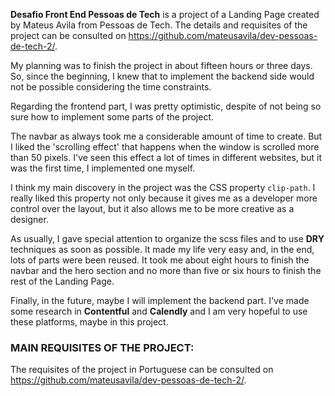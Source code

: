 
**Desafio Front End Pessoas de Tech** is a project of a Landing Page created by Mateus Avila from Pessoas de Tech. The details and requisites of the project can be consulted on <https://github.com/mateusavila/dev-pessoas-de-tech-2/>.

My planning was to finish the project in about fifteen hours or three days. So, since the beginning, I knew that to implement the backend side would not be possible considering the time constraints. 

Regarding the frontend part, I was pretty optimistic, despite of not being so sure how to implement some parts of the project.

The navbar as always took me a considerable amount of time to create. But I liked the 'scrolling effect' that happens when the window is scrolled more than 50 pixels. I've seen this effect a lot of times in different websites, but it was the first time, I implemented one myself. 

I think my main discovery in the project was the CSS property `clip-path`. I really liked this property not only because it gives me as a developer more control over the layout, but it also allows me to be more creative as a designer.

As usually, I gave special attention to organize the scss files and to use **DRY** techniques as soon as possible. It made my life very easy and, in the end, lots of parts were been reused. It took me about eight hours to finish the navbar and the hero section and no more than five or six hours to finish the rest of the Landing Page.

Finally, in the future, maybe I will implement the backend part. I've made some research in **Contentful** and **Calendly** and I am very hopeful to use these platforms, maybe in this project.  


### MAIN REQUISITES OF THE PROJECT:

The requisites of the project in Portuguese can be consulted on <https://github.com/mateusavila/dev-pessoas-de-tech-2/>.
